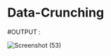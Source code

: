 # Data-Crunching

#OUTPUT :

![Screenshot (53)](https://user-images.githubusercontent.com/99710364/216012267-038e25b0-e929-4e83-b2a0-e9647871c811.png)
